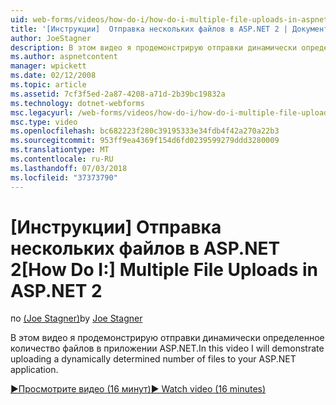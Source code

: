 ```yaml
---
uid: web-forms/videos/how-do-i/how-do-i-multiple-file-uploads-in-aspnet-2
title: '[Инструкции]  Отправка нескольких файлов в ASP.NET 2 | Документация Майкрософт'
author: JoeStagner
description: В этом видео я продемонстрирую отправки динамически определенное количество файлов в приложении ASP.NET.
ms.author: aspnetcontent
manager: wpickett
ms.date: 02/12/2008
ms.topic: article
ms.assetid: 7cf3f5ed-2a87-4208-a71d-2b39bc19832a
ms.technology: dotnet-webforms
msc.legacyurl: /web-forms/videos/how-do-i/how-do-i-multiple-file-uploads-in-aspnet-2
msc.type: video
ms.openlocfilehash: bc682223f280c39195333e34fdb4f42a270a22b3
ms.sourcegitcommit: 953ff9ea4369f154d6fd0239599279ddd3280009
ms.translationtype: MT
ms.contentlocale: ru-RU
ms.lasthandoff: 07/03/2018
ms.locfileid: "37373790"
---
```

<a name="how-do-i--multiple-file-uploads-in-aspnet-2"></a><span data-ttu-id="2098f-103">[Инструкции]  Отправка нескольких файлов в ASP.NET 2</span><span class="sxs-lookup"><span data-stu-id="2098f-103">[How Do I:]  Multiple File Uploads in ASP.NET 2</span></span>
====================
<span data-ttu-id="2098f-104">по [(Joe Stagner)](https://github.com/JoeStagner)</span><span class="sxs-lookup"><span data-stu-id="2098f-104">by [Joe Stagner](https://github.com/JoeStagner)</span></span>

<span data-ttu-id="2098f-105">В этом видео я продемонстрирую отправки динамически определенное количество файлов в приложении ASP.NET.</span><span class="sxs-lookup"><span data-stu-id="2098f-105">In this video I will demonstrate uploading a dynamically determined number of files to your ASP.NET application.</span></span>

[<span data-ttu-id="2098f-106">&#9654;Просмотрите видео (16 минут)</span><span class="sxs-lookup"><span data-stu-id="2098f-106">&#9654; Watch video (16 minutes)</span></span>](https://channel9.msdn.com/Blogs/ASP-NET-Site-Videos/how-do-i-multiple-file-uploads-in-aspnet-2)
